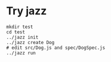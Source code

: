 Try jazz
========

    mkdir test
    cd test
    ../jazz init
    ../jazz create Dog
    # edit src/Dog.js and spec/DogSpec.js
    ../jazz run
